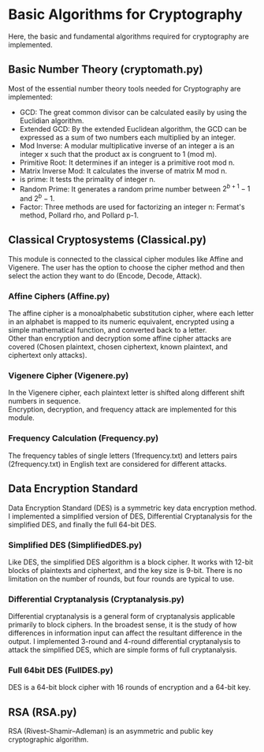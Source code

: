# Basic Algorithms for Cryptography

Here, the basic and fundamental algorithms required for cryptography are implemented.
  

## Basic Number Theory (cryptomath.py)
Most of the essential number theory tools needed for Cryptography are implemented:
- GCD: The great common divisor can be calculated easily by using the Euclidian algorithm. 
- Extended GCD: By the extended Euclidean algorithm, the GCD can be expressed as a sum of two numbers each multiplied by an integer. 
- Mod Inverse: A modular multiplicative inverse of an integer a is an integer x such that the product ax is congruent to 1 (mod m). 
- Primitive Root: It determines if an integer is a primitive root mod n.
- Matrix Inverse Mod: It calculates the inverse of matrix M mod n.
- is prime: It tests the primality of integer n. 
- Random Prime: It generates a random prime number between $2^{b+1}-1$ and $2^b-1$.
- Factor: Three methods are used for factorizing an integer n: Fermat's method, Pollard rho, and Pollard p-1.

  

## Classical Cryptosystems (Classical.py)
This module is connected to the classical cipher modules like Affine and Vigenere. The user has the option to choose the cipher method and then select the action they want to do (Encode, Decode, Attack).

### Affine Ciphers (Affine.py)
The affine cipher is a monoalphabetic substitution cipher, where each letter in an alphabet is mapped to its numeric equivalent, encrypted using a simple mathematical function, and converted back to a letter.  
Other than encryption and decryption some affine cipher attacks are covered (Chosen plaintext, chosen ciphertext, known plaintext, and ciphertext only attacks).
 
### Vigenere Cipher (Vigenere.py)
In the Vigenere cipher, each plaintext letter is shifted along different shift numbers in sequence.  
Encryption, decryption, and frequency attack are implemented for this module.

### Frequency Calculation (Frequency.py)
The frequency tables of single letters (1frequency.txt) and letters pairs (2frequency.txt) in English text are considered for different attacks.

  

## Data Encryption Standard
Data Encryption Standard (DES) is a symmetric key data encryption method. I implemented a simplified version of DES, Differential Cryptanalysis for the simplified DES, and finally the full 64-bit DES.

### Simplified DES (SimplifiedDES.py)
Like DES, the simplified DES algorithm is a block cipher. It works with 12-bit blocks of plaintexts and ciphertext, and the key size is 9-bit. There is no limitation on the number of rounds, but four rounds are typical to use.

### Differential Cryptanalysis (Cryptanalysis.py)
Differential cryptanalysis is a general form of cryptanalysis applicable primarily to block ciphers. In the broadest sense, it is the study of how differences in information input can affect the resultant difference in the output. I implemented 3-round and 4-round differential cryptanalysis to attack the simplified DES, which are simple forms of full cryptanalysis. 

### Full 64bit DES (FullDES.py)
DES is a 64-bit block cipher with 16 rounds of encryption and a 64-bit key. 

  

## RSA (RSA.py) 
RSA (Rivest–Shamir–Adleman) is an asymmetric and public key cryptographic algorithm. 



